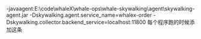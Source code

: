 -javaagent:E:\code\whaleX\whale-ops\whale-skywalking\agent\skywalking-agent.jar -Dskywalking.agent.service_name=whalex-order -Dskywalking.collector.backend_service=localhost:11800
每个程序跑的时候添加这条